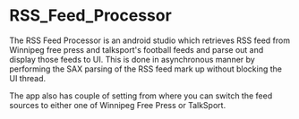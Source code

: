 # RSS_Feed_Processor

The RSS Feed Processor is an android studio which retrieves RSS feed from Winnipeg free press and talksport's football feeds and parse out and display those feeds to UI.  This is done in asynchronous manner by performing the SAX parsing of the RSS feed mark up without blocking the UI thread.

The app also has couple of setting from where you can switch the feed sources to either one of Winnipeg Free Press or TalkSport.
